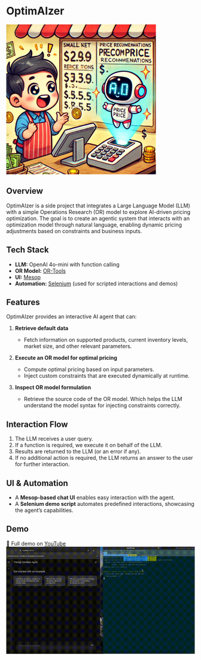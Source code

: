 # OptimAIzer

<img src="docs/DALL-E.webp" alt="Alt Text" width="400">

## Overview
OptimAIzer is a side project that integrates a Large Language Model (LLM) with a simple Operations Research (OR) model to explore AI-driven pricing optimization. The goal is to create an agentic system that interacts with an optimization model through natural language, enabling dynamic pricing adjustments based on constraints and business inputs.

## Tech Stack
- **LLM:** OpenAI 4o-mini with function calling
- **OR Model:** [OR-Tools](https://developers.google.com/optimization)
- **UI:** [Mesop](https://google.github.io/mesop/)
- **Automation:** [Selenium](https://www.selenium.dev/) (used for scripted interactions and demos)

## Features
OptimAIzer provides an interactive AI agent that can:

1. **Retrieve default data**
   - Fetch information on supported products, current inventory levels, market size, and other relevant parameters.

2. **Execute an OR model for optimal pricing**
   - Compute optimal pricing based on input parameters.
   - Inject custom constraints that are executed dynamically at runtime.

3. **Inspect OR model formulation**
   - Retrieve the source code of the OR model. Which helps the LLM understand the model syntax for injecting constraints correctly.

## Interaction Flow
1. The LLM receives a user query.
2. If a function is required, we execute it on behalf of the LLM.
3. Results are returned to the LLM (or an error if any).
4. If no additional action is required, the LLM returns an answer to the user for further interaction.

## UI & Automation
- A **Mesop-based chat UI** enables easy interaction with the agent.
- A **Selenium demo script** automates predefined interactions, showcasing the agent’s capabilities.

## Demo
🎥 Full demo on [YouTube](https://www.youtube.com/watch?v=Kboo2NDUgcY)
![](docs/output.gif)
